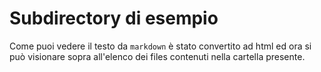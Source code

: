 # Subdirectory di esempio

Come puoi vedere il testo da `markdown` è stato convertito ad html
ed ora si può visionare sopra all'elenco dei files contenuti nella
cartella presente.
